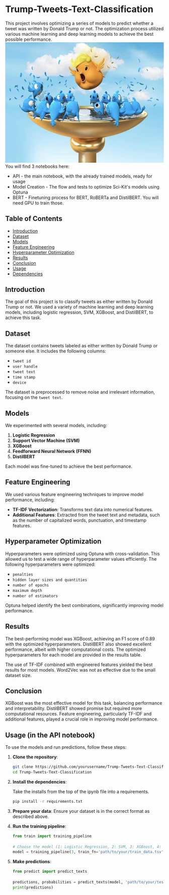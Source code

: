 # Trump-Tweets-Text-Classification

This project involves optimizing a series of models to predict whether a tweet was written by Donald Trump or not. The optimization process utilized various machine learning and deep learning models to achieve the best possible performance.
![Alt text](Images/TWEET.png)
You will find 3 notebooks here:
- API - the main notebook, with the already trained models, ready for usage
- Model Creation - The flow and tests to optimize Sci-Kit's models using Optuna
- BERT - Finetuning process for BERT, RoBERTa and DistilBERT. You will need GPU to train those.

## Table of Contents

- [Introduction](#introduction)
- [Dataset](#dataset)
- [Models](#models)
- [Feature Engineering](#feature-engineering)
- [Hyperparameter Optimization](#hyperparameter-optimization)
- [Results](#results)
- [Conclusion](#conclusion)
- [Usage](#usage)
- [Dependencies](#dependencies)

## Introduction

The goal of this project is to classify tweets as either written by Donald Trump or not. We used a variety of machine learning and deep learning models, including logistic regression, SVM, XGBoost, and DistilBERT, to achieve this task.

## Dataset

The dataset contains tweets labeled as either written by Donald Trump or someone else. It includes the following columns:

- `tweet id`
- `user handle`
- `tweet text`
- `time stamp`
- `device`

The dataset is preprocessed to remove noise and irrelevant information, focusing on the `tweet text`.

## Models

We experimented with several models, including:

1. **Logistic Regression**
2. **Support Vector Machine (SVM)**
3. **XGBoost**
4. **Feedforward Neural Network (FFNN)**
5. **DistilBERT**

Each model was fine-tuned to achieve the best performance.

## Feature Engineering

We used various feature engineering techniques to improve model performance, including:

- **TF-IDF Vectorization**: Transforms text data into numerical features.
- **Additional Features**: Extracted from the tweet text and metadata, such as the number of capitalized words, punctuation, and timestamp features.

## Hyperparameter Optimization

Hyperparameters were optimized using Optuna with cross-validation. This allowed us to test a wide range of hyperparameter values efficiently. The following hyperparameters were optimized:

- `penalties`
- `hidden layer sizes and quantities`
- `number of epochs`
- `maximum depth`
- `number of estimators`

Optuna helped identify the best combinations, significantly improving model performance.

## Results

The best-performing model was XGBoost, achieving an F1 score of 0.89 with the optimized hyperparameters. DistilBERT also showed excellent performance, albeit with higher computational costs. The optimized hyperparameters for each model are provided in the results table.

The use of TF-IDF combined with engineered features yielded the best results for most models. Word2Vec was not as effective due to the small dataset size.

## Conclusion

XGBoost was the most effective model for this task, balancing performance and interpretability. DistilBERT showed promise but required more computational resources. Feature engineering, particularly TF-IDF and additional features, played a crucial role in improving model performance.

## Usage (in the API notebook)

To use the models and run predictions, follow these steps:

1. **Clone the repository**:
    ```sh
    git clone https://github.com/yourusername/Trump-Tweets-Text-Classification.git
    cd Trump-Tweets-Text-Classification
    ```

2. **Install the dependencies**:

   Take the installs from the top of the ipynb file into a requirements.
    ```sh
    pip install -r requirements.txt
    ```

4. **Prepare your data**: Ensure your dataset is in the correct format as described above.

5. **Run the training pipeline**:
    ```python
    from train import training_pipeline

    # Choose the model (1: Logistic Regression, 2: SVM, 3: XGBoost, 4: FFNN, 5: DistilBERT)
    model = training_pipeline(3, train_fn='path/to/your/train_data.tsv', test=True)
    ```

6. **Make predictions**:
    ```python
    from predict import predict_texts

    predictions, probabilities = predict_texts(model, 'path/to/your/test_data.tsv')
    print(predictions)
    ```
